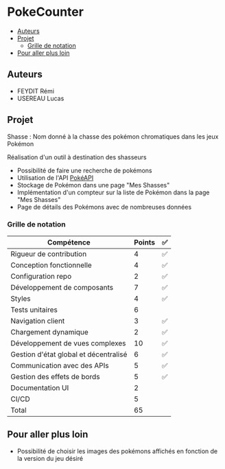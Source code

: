 # PokeCounter

- [Auteurs](#auteurs)
- [Projet](#projet)
  - [Grille de notation](#grille-de-notation)
- [Pour aller plus loin](#pour-aller-plus-loin)

## Auteurs

- FEYDIT Rémi
- USEREAU Lucas

## Projet

Shasse : Nom donné à la chasse des pokémon chromatiques dans les jeux Pokémon

Réalisation d'un outil à destination des shasseurs

- Possibilité de faire une recherche de pokémons
- Utilisation de l'API [PokéAPI](https://pokeapi.co/)
- Stockage de Pokémon dans une page "Mes Shasses"
- Implémentation d'un compteur sur la liste de Pokémon dans la page "Mes Shasses"
- Page de détails des Pokémons avec de nombreuses données

### Grille de notation

| Compétence                            | Points | ✅  |
| ------------------------------------- | ------ | --- |
| Rigueur de contribution               | 4      | ✅  |
| Conception fonctionnelle              | 4      | ✅  |
| Configuration repo                    | 2      | ✅  |
| Développement de composants           | 7      | ✅  |
| Styles                                | 4      | ✅  |
| Tests unitaires                       | 6      |
| Navigation client                     | 3      | ✅  |
| Chargement dynamique                  | 2      | ✅  |
| Développement de vues complexes       | 10     | ✅  |
| Gestion d'état global et décentralisé | 6      | ✅  |
| Communication avec des APIs           | 5      | ✅  |
| Gestion des effets de bords           | 5      | ✅  |
| Documentation UI                      | 2      |
| CI/CD                                 | 5      |
| Total                                 | 65     |

## Pour aller plus loin

- Possibilité de choisir les images des pokémons affichés en fonction de la version du jeu désiré
